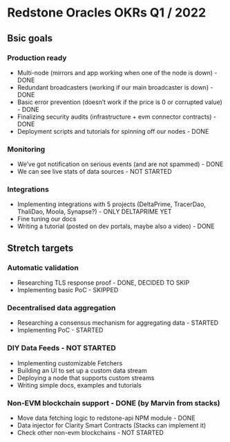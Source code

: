 # Redstone Oracles OKRs Q1 / 2022

## Bsic goals

### Production ready
- Multi-node (mirrors and app working when one of the node is down) - DONE
- Redundant broadcasters (working if our main broadcaster is down) - DONE
- Basic error prevention (doesn’t work if the price is 0 or corrupted value) - DONE
- Finalizing security audits (infrastructure + evm connector contracts)  - DONE
- Deployment scripts and tutorials for spinning off our nodes - DONE

### Monitoring
- We’ve got notification on serious events (and are not spammed) - DONE
- We can see live stats of data sources - NOT STARTED

### Integrations 
- Implementing integrations with 5 projects (DeltaPrime, TracerDao, ThaliDao, Moola, Synapse?) - ONLY DELTAPRIME YET
- Fine tuning our docs
- Writing a tutorial (posted on dev portals, maybe also a video) - DONE

## Stretch targets

### Automatic validation
- Researching TLS response proof - DONE, DECIDED TO SKIP
- Implementing basic PoC - SKIPPED

### Decentralised data aggregation
- Researching a consensus mechanism for aggregating data - STARTED
- Implementing PoC - STARTED

### DIY Data Feeds - NOT STARTED
- Implementing customizable Fetchers
- Building an UI to set up a custom data stream
- Deploying a node that supports custom streams
- Writing simple docs, examples and tutorials


### Non-EVM blockchain support - DONE (by Marvin from stacks)
- Move data fetching logic to redstone-api NPM module - DONE
- Data injector for Clarity Smart Contracts (Stacks can implement it)
- Check other non-evm blockchains - NOT STARTED
